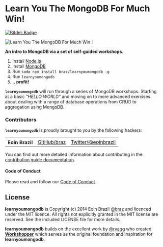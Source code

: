 # Learn You The MongoDB For Much Win!

[![Bitdeli Badge](https://d2weczhvl823v0.cloudfront.net/braz/learnyoumongodb/trend.png)](https://bitdeli.com/free "Bitdeli Badge")

![Learn You The MongoDB For Much Win !](https://github.com/braz/learnyoumongodb/raw/master/learnyoumongodb-screenshot.png)


**An intro to MongoDB via a set of self-guided workshops.**

  1. Install [Node.js](http://nodejs.org/)
  2. Install [MongoDB](http://mongodb.org/)
  3. Run `sudo npm install braz/learnyoumongodb -g`
  4. Run `learnyoumongodb`
  5. **.. profit!**

  <b><code>learnyoumongodb</code></b> will run through a series of MongoDB workshops. Starting at a basic *"HELLO WORLD"* and moving on to more advanced exercises about dealing with a range of database operations from CRUD to
  aggregation using MongoDB.

### Contributors

<b><code>learnyoumongodb</code></b> is proudly brought to you by the following hackers:

<table><tbody>
<tr><th align="left">Eoin Brazil</th><td><a href="https://github.com/braz">GitHub/braz</a></td><td><a href="https://twitter.com/eoinbrazil">Twitter/@eoinbrazil</a></td></tr>
</tbody></table>

You can find out more detailed information about contributing in the
[contribution guide documentation][contributing].

#### Code of Conduct
Please read and follow our [Code of Conduct][coc].

## License
**learnyoumongodb** is Copyright (c) 2014 Eoin Brazil [@braz](https://twitter.com/eoinbrazil) and licenced under the MIT licence. All rights not explicitly granted in the MIT license are reserved. See the included LICENSE file for more details.

**learnyoumongodb** builds on the excellent work by [@rvagg](https://github.com/rvagg) who created **[Workshopper](https://github.com/rvagg/workshopper)** which serves as the original foundation and inspiration for **learnyoumongodb**.

[contributing]: https://github.com/braz/learnyoumongodb/blob/master/CONTRIBUTING.md
[coc]: https://github.com/braz/learnyoumongodb/blob/master/CODE_OF_CONDUCT.md